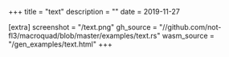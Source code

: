 
+++
title = "text"
description = ""
date = 2019-11-27

[extra]
screenshot = "/text.png"
gh_source = "//github.com/not-fl3/macroquad/blob/master/examples/text.rs"
wasm_source = "/gen_examples/text.html"
+++

